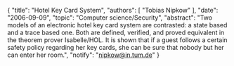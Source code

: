 {
    "title": "Hotel Key Card System",
    "authors": [
        "Tobias Nipkow"
    ],
    "date": "2006-09-09",
    "topic": "Computer science/Security",
    "abstract": "Two models of an electronic hotel key card system are contrasted: a state based and a trace based one. Both are defined, verified, and proved equivalent in the theorem prover Isabelle/HOL. It is shown that if a guest follows a certain safety policy regarding her key cards, she can be sure that nobody but her can enter her room.",
    "notify": "nipkow@in.tum.de"
}